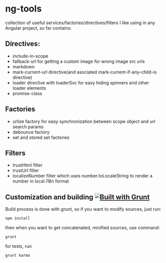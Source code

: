 ng-tools
========

collection of useful services/factories/directives/filters I like using in any Angular project, so far contains:

## Directives:
- include-in-scope
- fallback-url for getting a custom image for wrong image src urls
- markdown
- mark-current-url directive(and asociated mark-current-if-any-child-is directive)
- loader directive with loaderSvc for easy hiding spinners and other loader elements
- promise-class

## Factories
- urlize factory for easy synchronization between scope object and url search params
- debounce factory
- set and stored set factories

## Filters
- trustHtml filter
- trustUrl filter
- localizeNumber filter which uses number.toLocaleString to render a number in local i18n format

## Customization and building [![Built with Grunt](https://cdn.gruntjs.com/builtwith.png)](http://gruntjs.com/)
Build process is done with grunt, so if you want to modify sources, just run:
```
npm install
```

then when you want to get concatenated, minified sources, use command:
```
grunt
```
for tests, run
```
grunt karma
```
